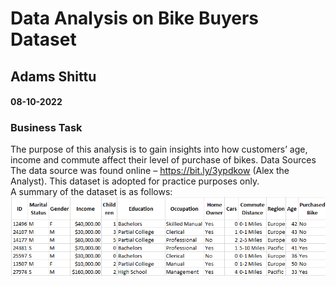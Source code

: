 # Data Analysis on Bike Buyers Dataset 
## Adams Shittu 
#### 08-10-2022 
### Business Task 
The purpose of this analysis is to gain insights into how customers’ age, income and commute affect their level of purchase of bikes. 
Data Sources 
The data source was found online – https://bit.ly/3ypdkow (Alex the Analyst). This dataset is adopted for practice purposes only. \
A summary of the dataset is as follows: 
<img src="images/summary-of-data-image.png"> 
